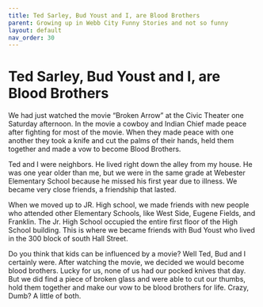 ```yaml
---
title: Ted Sarley, Bud Youst and I, are Blood Brothers
parent: Growing up in Webb City Funny Stories and not so funny
layout: default
nav_order: 30
---
```


# Ted Sarley, Bud Youst and I, are Blood Brothers
We had just watched the movie “Broken Arrow” at the Civic Theater one Saturday afternoon. In the movie a cowboy and Indian Chief made peace after fighting for most of the movie. When they made peace with one another they took a knife and cut the palms of their hands, held them together and made a vow to become Blood Brothers.

Ted and I were neighbors. He lived right down the alley from my house. He was one year older than me, but we were in the same grade at Webester Elementary School because he missed his first year due to illness. We became very close friends, a friendship that lasted.

When we moved up to JR. High school, we made friends with new people who attended other Elementary Schools, like West Side, Eugene Fields, and Franklin. The Jr. High School occupied the entire first floor of the High School building. This is where we became friends with Bud Youst who lived in the 300 block of south Hall Street.

Do you think that kids can be influenced by a movie? Well Ted, Bud and I certainly were. After watching the movie, we decided we would become blood brothers. Lucky for us, none of us had our pocked knives that day.  But we did find a piece of broken glass and were able to cut our thumbs, hold them together and make our vow to be blood brothers for life. Crazy, Dumb? A little of both.
